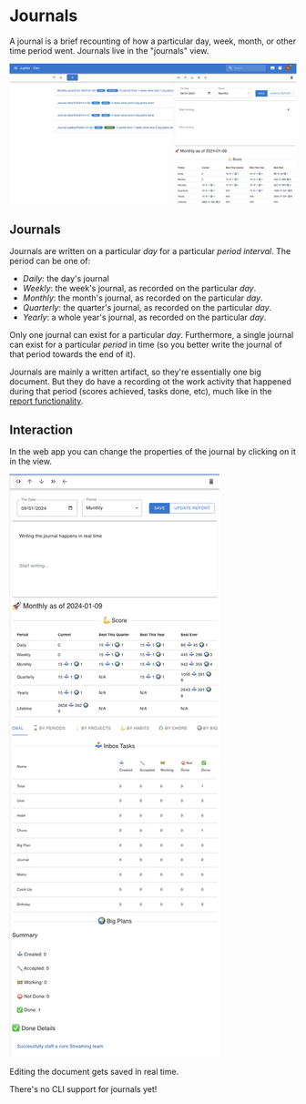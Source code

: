 # Journals

A journal is a brief recounting of how a particular day, week, month, or other time period went. Journals live in the "journals" view.

![Journals](../assets/journals-overview.png)

## Journals

Journals are written on a particular _day_ for a particular _period interval_. The period can be one of:

* _Daily_: the day's journal
* _Weekly_: the week's journal, as recorded on the particular _day_.
* _Monthly_: the month's journal, as recorded on the particular _day_.
* _Quarterly_: the quarter's journal, as recorded on the particular _day_.
* _Yearly_: a whole year's journal, as recorded on the particular _day_.

Only one journal can exist for a particular _day_. Furthermore, a 
single journal can exist for a particular _period_ in time (so you
better write the journal of that period towards the end of it).

Journals are mainly a written artifact, so they're essentially one big document. But they do have a recording ot the work activity 
that happened during that period (scores achieved, tasks done, etc),
much like in the [report functionality](reporting.md).

## Interaction

In the web app you can change the properties of the journal by
clicking on it in the view.

![Journal Update](../assets/journal-update.png)

Editing the document gets saved in real time.

There's no CLI support for journals yet!
